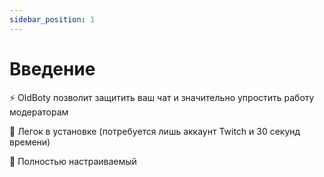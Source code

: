```yaml
---
sidebar_position: 1
---
```


# Введение

⚡️ OldBoty позволит защитить ваш чат и значительно упростить работу модераторам

💸 Легок в установке (потребуется лишь аккаунт Twitch и 30 секунд времени)

💅 Полностью настраиваемый
